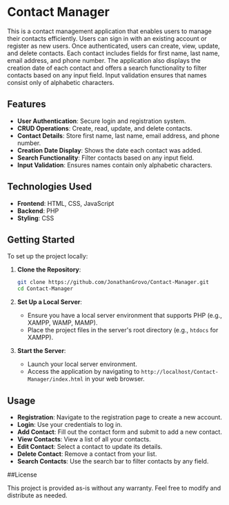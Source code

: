 # Contact Manager

This is a contact management application that enables users to manage their contacts efficiently. Users can sign in with an existing account or register as new users. Once authenticated, users can create, view, update, and delete contacts. Each contact includes fields for first name, last name, email address, and phone number. The application also displays the creation date of each contact and offers a search functionality to filter contacts based on any input field. Input validation ensures that names consist only of alphabetic characters.

## Features

- **User Authentication**: Secure login and registration system.
- **CRUD Operations**: Create, read, update, and delete contacts.
- **Contact Details**: Store first name, last name, email address, and phone number.
- **Creation Date Display**: Shows the date each contact was added.
- **Search Functionality**: Filter contacts based on any input field.
- **Input Validation**: Ensures names contain only alphabetic characters.

## Technologies Used

- **Frontend**: HTML, CSS, JavaScript
- **Backend**: PHP
- **Styling**: CSS

## Getting Started

To set up the project locally:

1. **Clone the Repository**:
   ```bash
   git clone https://github.com/JonathanGrovo/Contact-Manager.git
   cd Contact-Manager
   ```

2. **Set Up a Local Server**:
   - Ensure you have a local server environment that supports PHP (e.g., XAMPP, WAMP, MAMP).
   - Place the project files in the server's root directory (e.g., `htdocs` for XAMPP).

3. **Start the Server**:
   - Launch your local server environment.
   - Access the application by navigating to `http://localhost/Contact-Manager/index.html` in your web browser.

## Usage

- **Registration**: Navigate to the registration page to create a new account.
- **Login**: Use your credentials to log in.
- **Add Contact**: Fill out the contact form and submit to add a new contact.
- **View Contacts**: View a list of all your contacts.
- **Edit Contact**: Select a contact to update its details.
- **Delete Contact**: Remove a contact from your list.
- **Search Contacts**: Use the search bar to filter contacts by any field.

##License

This project is provided as-is without any warranty. Feel free to modify and distribute as needed.
